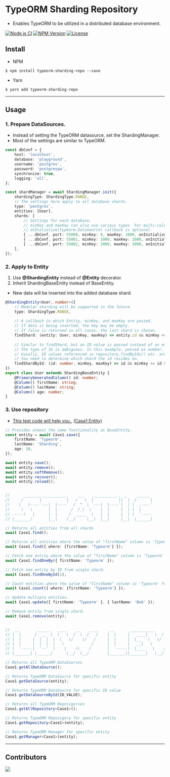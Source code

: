 # TypeORM Sharding Repository
- Enables TypeORM to be utilized in a distributed database environment.

[![Node.js CI](https://github.com/kibae/typeorm-sharding-repo/actions/workflows/node.js.yml/badge.svg)](https://github.com/kibae/typeorm-sharding-repo/actions/workflows/node.js.yml)
[![NPM Version](https://badge.fury.io/js/typeorm-sharding-repo.svg)](https://www.npmjs.com/package/typeorm-sharding-repo)
[![License](https://img.shields.io/github/license/kibae/typeorm-sharding-repo)](https://github.com/kibae/typeorm-sharding-repo/blob/main/LICENSE)

## Install
- NPM
```shell
$ npm install typeorm-sharding-repo --save
```

- Yarn
```shell
$ yarn add typeorm-sharding-repo
```

----

## Usage
### 1. Prepare DataSources.
- Instead of setting the TypeORM datasource, set the ShardingManager.
- Most of the settings are similar to TypeORM.
```typescript
const dbConf = {
    host: 'localhost',
    database: 'playground',
    username: 'postgres',
    password: 'postgrespw',
    synchronize: true,
    logging: 'all',
};

const shardManager = await ShardingManager.init({
    shardingType: ShardingType.RANGE,
    // The settings here apply to all database shards. 
    type: 'postgres',
    entities: [User],
    shards: [
        // Settings for each database.
        // minKey and maxKey can also use various types. For multi-columns, a tuple format is also possible.
        // onInitialize(typeorm.DataSource) callback is optional.
        { ...dbConf, port: 55000, minKey: 0, maxKey: 1000, onInitialize: (dataSource) => {/* What to do after data source initialization */} },
        { ...dbConf, port: 55001, minKey: 1000, maxKey: 2000, onInitialize: (dataSource) => {/**/} },
        { ...dbConf, port: 55002, minKey: 2000, maxKey: 3000, onInitialize: (dataSource) => {/**/} },
    ],
});
```

### 2. Apply to Entity
1. Use **@ShardingEntity** instead of **@Entity** decorator.
2. Inherit ShardingBaseEntity instead of BaseEntity.
- New data will be inserted into the added database shard.
```typescript
@ShardingEntity<User, number>({
    // Modular sharding will be supported in the future.
    type: ShardingType.RANGE,
    
    // A callback in which Entity, minKey, and maxKey are passed.
    // If data is being inserted, the key may be empty.
    // If false is returned in all cases, the last shard is chosen.
    findShard: (entity: User, minKey, maxKey) => entity.id && minKey <= entity.id && entity.id < maxKey,
    
    // Similar to findShard, but an ID value is passed instead of an entity.
    // The type of ID is ambiguous. In this example, passed as number.
    // Usually, ID values referenced in repository.findByIds() etc. are passed.
    // You need to determine which shard the id resides on.
    findShardById: (id: number, minKey, maxKey) => id && minKey <= id && id < maxKey,
})
export class User extends ShardingBaseEntity {
    @PrimaryGeneratedColumn() id: number;
    @Column() firstName: string;
    @Column() lastName: string;
    @Column() age: number;
}
```

### 3. Use repository
- [This test code will help you.](https://github.com/kibae/typeorm-sharding-repo/blob/main/src/test/sharding-manager.spec.ts), [(Case1 Entity)](https://github.com/kibae/typeorm-sharding-repo/blob/main/src/test/entity/case1.ts) 
```typescript
// Provides almost the same functionality as BaseEntity.
const entity = await Case1.save({
    firstName: 'Typeorm',
    lastName: 'Sharding',
    age: 10,
});

await entity.save();
await entity.remove();
await entity.softRemove();
await entity.recover();
await entity.reload();


//      _______.___________.    ___   .___________. __    ______ 
//     /       |           |   /   \  |           ||  |  /      |
//    |   (----`---|  |----`  /  ^  \ `---|  |----`|  | |  ,----'
//     \   \       |  |      /  /_\  \    |  |     |  | |  |     
// .----)   |      |  |     /  _____  \   |  |     |  | |  `----.
// |_______/       |__|    /__/     \__\  |__|     |__|  \______|

// Returns all entities from all shards
await Case1.find();

// Returns all entities where the value of "firstName" column is 'Typeorm' from all shards.
await Case1.find({ where: {firstName: 'Typeorm'} });

// Fetch one entity where the value of "firstName" column is 'Typeorm' from all shards.
await Case1.findOneBy({ firstName: 'Typeorm' });

// Fetch one entity by ID from single shard.
await Case1.findOneById(1);

// Count entities where the value of "firstName" column is 'Typeorm' from all shards.
await Case1.count({ where: {firstName: 'Typeorm'} });

// Update multiple entities.
await Case1.update({ firstName: 'Typeorm' }, { lastName: 'Bob' });

// Remove entity from single shard.
await Case1.remove(entity);


//  __        ______   ____    __    ____     __       ___________    ____  _______  __      
// |  |      /  __  \  \   \  /  \  /   /    |  |     |   ____\   \  /   / |   ____||  |     
// |  |     |  |  |  |  \   \/    \/   /     |  |     |  |__   \   \/   /  |  |__   |  |     
// |  |     |  |  |  |   \            /      |  |     |   __|   \      /   |   __|  |  |     
// |  `----.|  `--'  |    \    /\    /       |  `----.|  |____   \    /    |  |____ |  `----.
// |_______| \______/      \__/  \__/        |_______||_______|   \__/     |_______||_______|

// Returns all TypeORM DataSources
Case1.getAllDataSource();

// Returns TypeORM DataSource for specific entity
Case1.getDataSource(entity);

// Returns TypeORM DataSource for specific ID value
Case1.getDataSourceById(ID_VALUE);

// Returns all TypeORM Reposigories
Case1.getAllRepository<Case1>();

// Returns TypeORM Reposigory for specific entity
Case1.getRepository<Case1>(entity);

// Returns TypeORM Manager for specific entity
Case1.getManager<Case1>(entity);
```

----

## Contributors
<a href="https://github.com/kibae/typeorm-sharding-repo/graphs/contributors">
  <img src="https://contrib.rocks/image?repo=kibae/typeorm-sharding-repo" />
</a>
